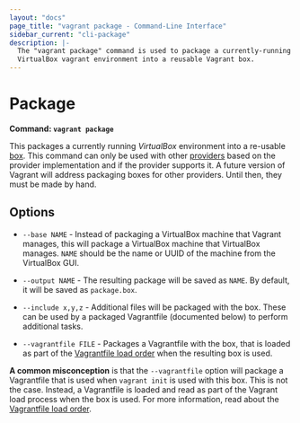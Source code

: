 ```yaml
---
layout: "docs"
page_title: "vagrant package - Command-Line Interface"
sidebar_current: "cli-package"
description: |-
  The "vagrant package" command is used to package a currently-running
  VirtualBox vagrant environment into a reusable Vagrant box.
---
```


# Package

**Command: `vagrant package`**

This packages a currently running _VirtualBox_ environment into a
re-usable [box](/docs/boxes.html). This command can only be used with
other [providers](/docs/providers/) based on the provider implementation
and if the provider supports it. A future version of Vagrant will
address packaging boxes for other providers. Until then, they must
be made by hand.

## Options

* `--base NAME` - Instead of packaging a VirtualBox machine that Vagrant
  manages, this will package a VirtualBox machine that VirtualBox manages.
  `NAME` should be the name or UUID of the machine from the VirtualBox GUI.

* `--output NAME` - The resulting package will be saved as `NAME`. By default,
  it will be saved as `package.box`.

* `--include x,y,z` - Additional files will be packaged with the box. These
  can be used by a packaged Vagrantfile (documented below) to perform additional
  tasks.

* `--vagrantfile FILE` - Packages a Vagrantfile with the box, that is loaded
  as part of the [Vagrantfile load order](/docs/vagrantfile/#load-order)
  when the resulting box is used.

<div class="alert alert-info">
	<strong>A common misconception</strong> is that the <code>--vagrantfile</code>
	option will package a Vagrantfile that is used when <code>vagrant init</code>
	is used with this box. This is not the case. Instead, a Vagrantfile
	is loaded and read as part of the Vagrant load process when the box is
	used. For more information, read about the
	<a href="/docs/vagrantfile/#load-order">Vagrantfile load order</a>.
</div>
